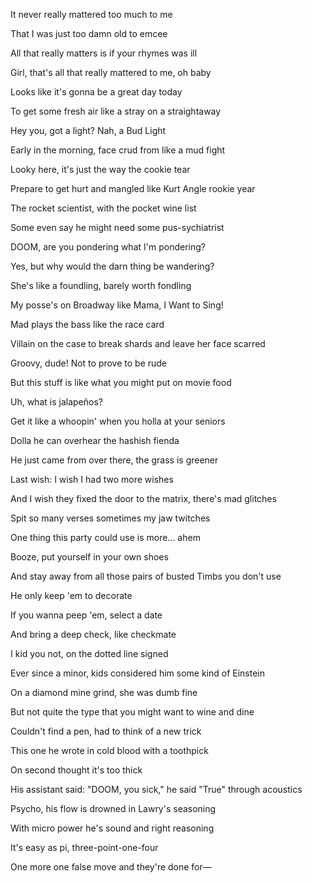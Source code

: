 It never really mattered too much to me

That I was just too damn old to emcee

All that really matters is if your rhymes was ill

Girl, that's all that really mattered to me, oh baby

Looks like it's gonna be a great day today

To get some fresh air like a stray on a straightaway

Hey you, got a light? Nah, a Bud Light

Early in the morning, face crud from like a mud fight

Looky here, it's just the way the cookie tear

Prepare to get hurt and mangled like Kurt Angle rookie year

The rocket scientist, with the pocket wine list

Some even say he might need some pus-sychiatrist

DOOM, are you pondering what I'm pondering?

Yes, but why would the darn thing be wandering?

She's like a foundling, barely worth fondling

My posse's on Broadway like Mama, I Want to Sing!

Mad plays the bass like the race card

Villain on the case to break shards and leave her face scarred

Groovy, dude! Not to prove to be rude

But this stuff is like what you might put on movie food

Uh, what is jalapeños?

Get it like a whoopin' when you holla at your seniors

Dolla he can overhear the hashish fienda

He just came from over there, the grass is greener

Last wish: I wish I had two more wishes

And I wish they fixed the door to the matrix, there's mad glitches

Spit so many verses sometimes my jaw twitches

One thing this party could use is more... ahem

Booze, put yourself in your own shoes

And stay away from all those pairs of busted Timbs you don't use

He only keep 'em to decorate

If you wanna peep 'em, select a date

And bring a deep check, like checkmate

I kid you not, on the dotted line signed

Ever since a minor, kids considered him some kind of Einstein

On a diamond mine grind, she was dumb fine

But not quite the type that you might want to wine and dine

Couldn't find a pen, had to think of a new trick

This one he wrote in cold blood with a toothpick

On second thought it's too thick

His assistant said: "DOOM, you sick," he said "True" through acoustics

Psycho, his flow is drowned in Lawry's seasoning

With micro power he's sound and right reasoning

It's easy as pi, three-point-one-four

One more one false move and they're done for—